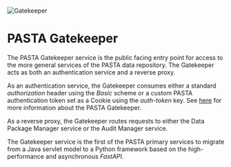 ![Gatekeeper](https://github.com/PASTAplus/Gatekeeper/actions/workflows/gatekeeper-build.yml/badge.svg)


# PASTA Gatekeeper

The PASTA Gatekeeper service is the public facing entry point for access to the
more general services of the PASTA data repository. The Gatekeeper acts as 
both an authentication service and a reverse proxy.

As an authentication service, the Gatekeeper consumes either a standard
*authorization* header using the *Basic* scheme or a custom PASTA authentication
token set as a Cookie using the *auth-token* key. See
[here](https://pastaplus-core.readthedocs.io/en/latest/doc_tree/pasta_design/gatekeeper.html) for more 
information about the PASTA Gatekeeper.

As a reverse proxy, the Gatekeeper routes requests to either the Data Package
Manager service or the Audit Manager service.

The Gatekeeper service is the first of the PASTA primary services to migrate
from a Java servlet model to a Python framework based on the high-performance
and asynchronous *FastAPI*.
